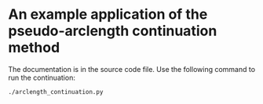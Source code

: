 # An example application of the pseudo-arclength continuation method

The documentation is in the source code file. Use the 
following command to run the continuation:

```shell
./arclength_continuation.py
```
